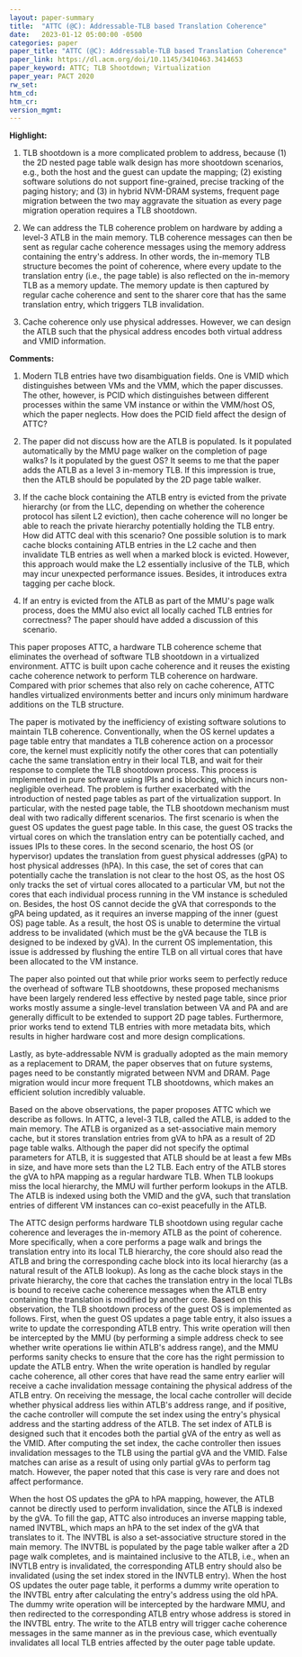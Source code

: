 ```yaml
---
layout: paper-summary
title:  "ATTC (@C): Addressable-TLB based Translation Coherence"
date:   2023-01-12 05:00:00 -0500
categories: paper
paper_title: "ATTC (@C): Addressable-TLB based Translation Coherence"
paper_link: https://dl.acm.org/doi/10.1145/3410463.3414653
paper_keyword: ATTC; TLB Shootdown; Virtualization
paper_year: PACT 2020
rw_set:
htm_cd:
htm_cr:
version_mgmt:
---
```


**Highlight:**

1. TLB shootdown is a more complicated problem to address, because (1) the 2D nested page table walk design has more 
shootdown scenarios, e.g., both the host and the guest can update the mapping; (2) existing software solutions 
do not support fine-grained, precise tracking of the paging history; and (3) in hybrid NVM-DRAM systems, frequent
page migration between the two may aggravate the situation as every page migration operation requires a TLB shootdown.

2. We can address the TLB coherence problem on hardware by adding a level-3 ATLB in the main memory. TLB coherence 
messages can then be sent as regular cache coherence messages using the memory address containing the entry's 
address. In other words, the in-memory TLB structure becomes the point of coherence, where every update to the 
translation entry (i.e., the page table) is also reflected on the in-memory TLB as a memory update. The 
memory update is then captured by regular cache coherence and sent to the sharer core that has the same 
translation entry, which triggers TLB invalidation.

3. Cache coherence only use physical addresses. However, we can design the ATLB such that the physical address
encodes both virtual address and VMID information. 

**Comments:**

1. Modern TLB entries have two disambiguation fields. One is VMID which distinguishes between VMs and the 
VMM, which the paper discusses. The other, however, is PCID which distinguishes between different processes 
within the same VM instance or within the VMM/host OS, which the paper neglects. How does the PCID field
affect the design of ATTC?

2. The paper did not discuss how are the ATLB is populated. Is it populated automatically by 
the MMU page walker on the completion of page walks? Is it populated by the guest OS?
It seems to me that the paper adds the ATLB as a level 3 in-memory TLB. If this impression is true, then the ATLB
should be populated by the 2D page table walker.

3. If the cache block containing the ATLB entry is evicted from the private hierarchy (or from the LLC, depending
on whether the coherence protocol has silent L2 eviction), then cache coherence will no longer be able to reach the 
private hierarchy potentially holding the TLB entry. How did ATTC deal with this scenario? 
One possible solution is to mark cache blocks containing ATLB entries in the L2 cache and then invalidate 
TLB entries as well when a marked block is evicted. However, this approach would make the L2 essentially
inclusive of the TLB, which may incur unexpected performance issues. Besides, it introduces extra tagging per 
cache block.

4. If an entry is evicted from the ATLB as part of the MMU's page walk process, does the MMU also evict 
all locally cached TLB entries for correctness? The paper should have added a discussion of this scenario.

This paper proposes ATTC, a hardware TLB coherence scheme that eliminates the overhead of software TLB shootdown
in a virtualized environment. ATTC is built upon cache coherence and it reuses the existing cache coherence network
to perform TLB coherence on hardware. Compared with prior schemes that also rely on cache coherence, ATTC handles 
virtualized environments better and incurs only minimum hardware additions on the TLB structure.

The paper is motivated by the inefficiency of existing software solutions to maintain TLB coherence. Conventionally, 
when the OS kernel updates a page table entry that mandates a TLB coherence action on a processor core, the kernel must 
explicitly notify the other cores that can potentially cache the same translation entry in their local TLB, and wait
for their response to complete the TLB shootdown process. This process is implemented in pure software using IPIs and 
is blocking, which incurs non-negligible overhead. The problem is further exacerbated with the introduction of 
nested page tables as part of the virtualization support. In particular, with the nested page table, the TLB shootdown 
mechanism must deal with two radically different scenarios. The first scenario is when the guest OS updates the 
guest page table. In this case, the guest OS tracks the virtual cores on which the translation entry can be potentially
cached, and issues IPIs to these cores. 
In the second scenario, the host OS (or hypervisor) updates the translation from guest physical addresses (gPA) to 
host physical addresses (hPA). In this case, the set of cores that can potentially cache the translation is 
not clear to the host OS, as the host OS only tracks the set of virtual cores allocated to a particular VM, but not 
the cores that each individual process running in the VM instance is scheduled on. Besides, the host OS cannot 
decide the gVA that corresponds 
to the gPA being updated, as it requires an inverse mapping of the inner (guest OS) page table. As a result, the 
host OS is unable to determine the virtual address to be invalidated (which must be the gVA because the TLB is designed
to be indexed by gVA). In the current OS implementation, this issue is addressed by flushing the entire TLB on all 
virtual cores that have been allocated to the VM instance. 

The paper also pointed out that while prior works seem to perfectly reduce the overhead of software TLB shootdowns, 
these proposed mechanisms have been largely rendered less effective by nested page table, since prior works mostly 
assume a single-level translation between VA and PA and are generally difficult to be extended to support 2D 
page tables.
Furthermore, prior works tend to extend TLB entries with more metadata bits, which results in higher hardware cost
and more design complications. 

Lastly, as byte-addressable NVM is gradually adopted as the main memory as a replacement to DRAM, the paper 
observes that on future systems, pages need to be constantly migrated between NVM and DRAM.
Page migration would incur more frequent TLB shootdowns, which makes an efficient solution incredibly valuable.

Based on the above observations, the paper proposes ATTC which we describe as follows. In ATTC, a level-3 TLB,
called the ATLB, is added to the main memory. The ATLB is organized as a set-associative main memory cache, but 
it stores translation entries from gVA to hPA as a result of 2D page table walks. Although the paper did not specify
the optimal parameters for ATLB, it is suggested that ATLB should be at least a few MBs in size, and have more 
sets than the L2 TLB. Each entry of the ATLB stores the gVA to hPA mapping as a regular hardware TLB.
When TLB lookups miss the local hierarchy, the MMU will further perform lookups in the ATLB. The ATLB is indexed 
using both the VMID and the gVA, such that translation entries of different VM instances can co-exist peacefully 
in the ATLB.

The ATTC design performs hardware TLB shootdown using regular cache coherence  and leverages the in-memory ATLB as the 
point of coherence. More specifically, when a core performs a page walk and brings the translation entry into its 
local TLB hierarchy, the core should also read the ATLB and bring the corresponding cache block into its local 
hierarchy (as a natural result of the ATLB lookup). As long as the cache block stays in the private hierarchy, the 
core that caches the translation entry in the local TLBs is bound to receive cache coherence messages when the 
ATLB entry containing the translation is modified by another core. Based on this observation, the TLB shootdown process
of the guest OS is implemented as follows. First, when the guest OS updates a page table entry, it also issues a 
write to update the corresponding ATLB entry. This write operation will then be intercepted by the MMU (by performing
a simple address check to see whether write operations lie within ATLB's address range), and the MMU
performs sanity checks to ensure that the core has the right permission to update the ATLB entry.
When the write operation is handled by regular cache coherence, all other cores that have read the same entry earlier
will receive a cache invalidation message containing the physical address of the ATLB entry.
On receiving the message, the local cache controller will decide whether physical address lies within ATLB's address
range, and if positive, the cache controller will compute the set index using the entry's physical address and the 
starting address of the ATLB. The set index of ATLB is designed such that it encodes both the partial gVA of the 
entry as well as the VMID. After computing the set index, the cache controller then issues invalidation messages to the 
TLB using the partial gVA and the VMID. False matches can arise as a result of using only partial gVAs to perform tag 
match. However, the paper noted that this case is very rare and does not affect performance.

When the host OS updates the gPA to hPA mapping, however, the ATLB cannot be directly used to perform invalidation,
since the ATLB is indexed by the gVA. 
To fill the gap, ATTC also introduces an inverse mapping table, named INVTBL, which maps an hPA to the set index of 
the gVA that translates to it. The INVTBL is also a set-associative structure stored in the main memory. 
The INVTBL is populated by the page table walker after a 2D page walk completes, and is maintained inclusive 
to the ATLB, i.e., when an INVTLB entry is invalidated, the corresponding ATLB entry should also be invalidated
(using the set index stored in the INVTLB entry).
When the host OS updates the outer page table, it performs a dummy write operation to the INVTBL entry after 
calculating the entry's address using the old hPA. The dummy write 
operation will be intercepted by the hardware MMU, and then redirected to the corresponding ATLB entry
whose address is stored in the INVTBL entry. The write to the ATLB entry will trigger cache coherence messages
in the same manner as in the previous case, which eventually invalidates all local TLB entries affected by the 
outer page table update. 
